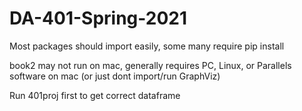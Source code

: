 # DA-401-Spring-2021
Most packages should import easily, some many require pip install


book2 may not run on mac, generally requires PC, Linux, or Parallels software on mac (or just dont import/run GraphViz)




Run 401proj first to get correct dataframe
